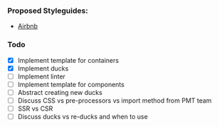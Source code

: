 ### Proposed Styleguides:

* [Airbnb](https://github.com/airbnb/javascript/tree/master/react)


### Todo

- [x] Implement template for containers
- [x] Implement ducks
- [ ] Implement linter
- [ ] Implement template for components
- [ ] Abstract creating new ducks
- [ ] Discuss CSS vs pre-processors vs import method from PMT team
- [ ] SSR vs CSR
- [ ] Discuss ducks vs re-ducks and when to use
